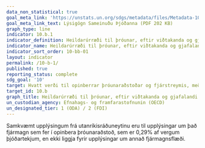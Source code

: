 ```yaml
---
data_non_statistical: true
goal_meta_link: 'https://unstats.un.org/sdgs/metadata/files/Metadata-10-0B-01.pdf '
goal_meta_link_text: Lýsigögn Sameinuðu Þjóðanna (PDF 202 KB)
graph_type: line
indicator: 10.b.1
indicator_definition: Heildarúrræði til þróunar, eftir viðtakanda og gjafalandi og tegund úrræðis (þ.e. opinber þróunaraðstoð, bein, erlend fjárfesting og önnur úrræði).
indicator_name: Heildarúrræði til þróunar, eftir viðtakanda og gjafalandi og tegund úrræðis (þ.e. opinber þróunaraðstoð, bein, erlend fjárfesting og önnur úrræði).
indicator_sort_order: 10-bb-01
layout: indicator
permalink: /10-b-1/
published: true
reporting_status: complete
sdg_goal: '10'
target: Hvatt verði til opinberrar þróunaraðstoðar og fjárstreymis, meðal annars með beinni fjárfestingu erlendis frá, í ríkjum sem þurfa mest á því að halda, einkum þróunarlöndum sem eru skemmst á veg komin, Afríkuríkjum, smáeyríkjum og landluktum þróunarlöndum, í samræmi við stefnumörkun þeirra og landsáætlanir.
target_id: 10.b
graph_title: Heildarúrræði til þróunar, eftir viðtakanda og gjafalandi og tegund úrræðis (þ.e. opinber þróunaraðstoð, bein, erlend fjárfesting og önnur úrræði).
un_custodian_agency: Efnahags- og framfarastofnunin (OECD)
un_designated_tier: 1 (ODA) / 2 (FDI)
---
```


Samkvæmt upplýsingum frá utanríkisráðuneytinu eru til upplýsingar um það fjármagn sem fer í opinbera þróunaraðstoð, sem er 0,29% af vergum þjóðartekjum, en ekki liggja fyrir upplýsingar um annað fjármagnsflæði.
